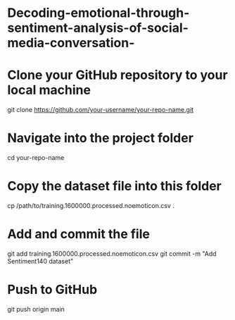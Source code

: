 # Decoding-emotional-through-sentiment-analysis-of-social-media-conversation-
# Clone your GitHub repository to your local machine
git clone https://github.com/your-username/your-repo-name.git

# Navigate into the project folder
cd your-repo-name

# Copy the dataset file into this folder
cp /path/to/training.1600000.processed.noemoticon.csv .

# Add and commit the file
git add training.1600000.processed.noemoticon.csv
git commit -m "Add Sentiment140 dataset"

# Push to GitHub
git push origin main
